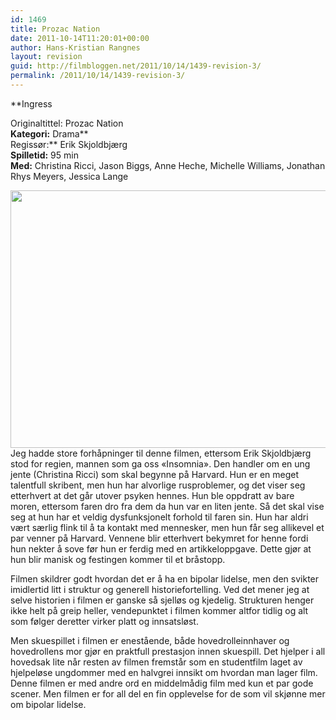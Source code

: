 ```yaml
---
id: 1469
title: Prozac Nation
date: 2011-10-14T11:20:01+00:00
author: Hans-Kristian Rangnes
layout: revision
guid: http://filmbloggen.net/2011/10/14/1439-revision-3/
permalink: /2011/10/14/1439-revision-3/
---
```

**Ingress</p> 

Originaltittel: </strong>Prozac Nation  
**Kategori:** Drama**  
Regissør:** Erik Skjoldbjærg  
**Spilletid:** 95 min  
**Med:** Christina Ricci, Jason Biggs, Anne Heche, Michelle Williams, Jonathan Rhys Meyers, Jessica Lange

<a href="http://filmbloggen.net/?attachment_id=1467" rel="attachment wp-att-1467"><img class="alignnone size-large wp-image-1467" src="http://filmbloggen.net/wp-content/uploads//2011/10/1-620x412.jpg" alt="" width="620" height="412" /></a>  
Jeg hadde store forhåpninger til denne filmen, ettersom Erik Skjoldbjærg stod for regien, mannen som ga oss &laquo;Insomnia&raquo;. Den handler om en ung jente (Christina Ricci) som skal begynne på Harvard. Hun er en meget talentfull skribent, men hun har alvorlige rusproblemer, og det viser seg etterhvert at det går utover psyken hennes. Hun ble oppdratt av bare moren, ettersom faren dro fra dem da hun var en liten jente. Så det skal vise seg at hun har et veldig dysfunksjonelt forhold til faren sin. Hun har aldri vært særlig flink til å ta kontakt med mennesker, men hun får seg allikevel et par venner på Harvard. Vennene blir etterhvert bekymret for henne fordi hun nekter å sove før hun er ferdig med en artikkeloppgave. Dette gjør at hun blir manisk og festingen kommer til et bråstopp.

Filmen skildrer godt hvordan det er å ha en bipolar lidelse, men den svikter imidlertid litt i struktur og generell historiefortelling. Ved det mener jeg at selve historien i filmen er ganske så sjelløs og kjedelig. Strukturen henger ikke helt på greip heller, vendepunktet i filmen kommer altfor tidlig og alt som følger deretter virker platt og innsatsløst.

Men skuespillet i filmen er enestående, både hovedrolleinnhaver og hovedrollens mor gjør en praktfull prestasjon innen skuespill. Det hjelper i all hovedsak lite når resten av filmen fremstår som en studentfilm laget av hjelpeløse ungdommer med en halvgrei innsikt om hvordan man lager film. Denne filmen er med andre ord en middelmådig film med kun et par gode scener. Men filmen er for all del en fin opplevelse for de som vil skjønne mer om bipolar lidelse.